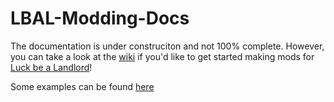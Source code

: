 # LBAL-Modding-Docs

The documentation is under construciton and not 100% complete. However, you can take a look at the [wiki](https://github.com/TrampolineTales/LBAL-Modding-Docs/wiki) if you'd like to get started making mods for [Luck be a Landlord](http://LuckBeALandlord.com/)!

Some examples can be found [here](examples.md)